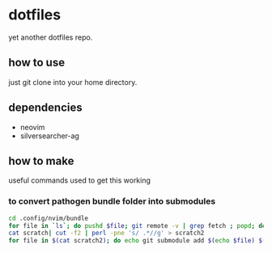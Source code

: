 # dotfiles

yet another dotfiles repo.

## how to use

just git clone into your home directory.

## dependencies

- neovim
- silversearcher-ag

## how to make

useful commands used to get this working

### to convert pathogen bundle folder into submodules
```bash
cd .config/nvim/bundle
for file in `ls`; do pushd $file; git remote -v | grep fetch ; popd; done; > scratch
cat scratch| cut -f2 | perl -pne 's/ .*//g' > scratch2
for file in $(cat scratch2); do echo git submodule add $(echo $file) $(echo $file | perl -pe 's/.*\/(.*?)(.vim)?(.git)?$/$1/'); done
```



